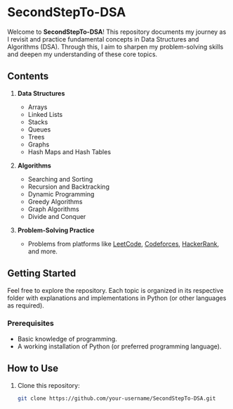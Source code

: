 # SecondStepTo-DSA  

Welcome to **SecondStepTo-DSA**! This repository documents my journey as I revisit and practice fundamental concepts in Data Structures and Algorithms (DSA). Through this, I aim to sharpen my problem-solving skills and deepen my understanding of these core topics.  

## Contents  

1. **Data Structures**  
    - Arrays  
    - Linked Lists  
    - Stacks  
    - Queues  
    - Trees  
    - Graphs  
    - Hash Maps and Hash Tables  

2. **Algorithms**  
    - Searching and Sorting  
    - Recursion and Backtracking  
    - Dynamic Programming  
    - Greedy Algorithms  
    - Graph Algorithms  
    - Divide and Conquer  

3. **Problem-Solving Practice**  
    - Problems from platforms like [LeetCode](https://leetcode.com), [Codeforces](https://codeforces.com), [HackerRank](https://hackerrank.com), and more.  

## Getting Started  

Feel free to explore the repository. Each topic is organized in its respective folder with explanations and implementations in Python (or other languages as required).  

### Prerequisites  

- Basic knowledge of programming.  
- A working installation of Python (or preferred programming language).  

## How to Use  

1. Clone this repository:  
   ```bash
   git clone https://github.com/your-username/SecondStepTo-DSA.git
